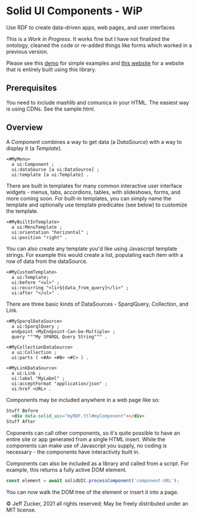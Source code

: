 # Solid UI Components - WiP

Use RDF to create data-driven apps, web pages, and user interfaces

This is a *Work in Progress*.  It works fine but I have not finalized the ontology, cleaned the code or re-added things like forms which worked in a previous version.

Please see this [demo](https://jeff-zucker.github.io/solid-ui-components/demo.html) for simple examples and [this website](https://jeff-zucker.solidcommunity.net/sp/) for a website that is entirely built using this library.

## Prerequisites

You need to include mashlib and comunica in your HTML. The easiest way is using CDNs.  See the sample.html.

## Overview

A *Component* combines a way to get data (a *DataSource*) with a way to display it (a *Template*).
```turtle
<#MyMenu>
  a ui:Component ;
  ui:dataSource [a ui:DataSource] ;
  ui:template [a ui:Template] .
```
There are built in templates for many common interactive user interface widgets - menus, tabs, accordions, tables, with slideshows, forms, and more coming soon. For built-in templates, you can simply name the template and optionally use template predicates (see below) to customize the template.
```
<#MyBuiltInTemplate>
  a ui:MenuTemplate ;
  ui:orientation "horizontal" ;
  ui:position "right" .
```
You can also create any template you'd like using Javascript template strings.   For example this would create a list, populating each item with a row of data from the dataSource.
```
<#MyCustomTemplate>
  a ui:Template;
  ui:before "<ul>" ;
  ui:recurring "<li>${data_from_query}</li>" ;
  ui:after "</ul>" .
```
There are three basic kinds of DataSources - SparqlQuery, Collection, and Link.
```
<#MySparqlDataSource>
  a ui:SparqlQuery ;
  endpoint <MyEndpoint-Can-be-Multiple> ;
  query """My SPARQL Query String""" .

<#MyCollectionDataSource>
  a ui:Collection ;
  ui:parts ( <#A> <#B> <#C> ) .

<#MyLinkDataSource>
  a ui:Link ;
  ui:label "MyLabel" ;
  ui:acceptFormat "application/json" ;
  ui:href <URL> .
```
Components may be included anywhere in a web page like so:
```html
Stuff Before
  <div data-solid_uic="myRDF.ttl#myComponent"></div>
Stuff After
```
Coponents can call other components, so it's quite possible to have an entire site or app generated from a single HTML insert.  While the components can make use of Javascript you supply, no coding is necessary - the components have interactivity built in.

Components can also be included as a library and called from a script.  For example, this returns a fully active DOM element.
```Javascript
const element = await solidUIC.processComponent('component-URL');
```
You can now walk the DOM tree of the element or insert it into a page.

&copy; Jeff Zucker, 2021 all rights reserved; May be freely distributed under an MIT license.
